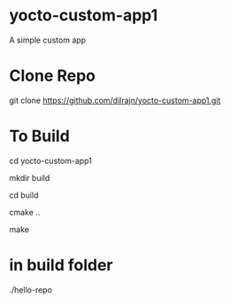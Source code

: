 # yocto-custom-app1
A simple custom app

# Clone Repo
git clone https://github.com/dilrajn/yocto-custom-app1.git
# To Build

cd yocto-custom-app1

mkdir build

cd build

cmake ..

make

# in build folder
./hello-repo 

